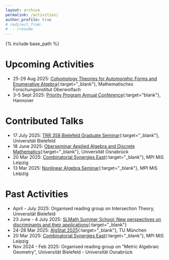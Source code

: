 ```yaml
---
layout: archive
permalink: /activities/
author_profile: true
# redirect_from:
#  - /resume
---
```


{% include base_path %}

Upcoming Activities
======
* 25-29 Aug 2025: [Cohomology Theories for Automorphic Forms and Enumerative Algebra](https://www.mfo.de/occasion/2535a/www_view){:target="_blank"}, Mathematisches Forschungsinstitut Oberwolfach
* 3-5 Sept 2025: [Priority Program Annual Conference](https://www.combinatorial-synergies.de/activities/2025-09_AnnualConference/){:target="blank"}, Hannover

Contributed Talks
======
* 17 July 2025: [TRR 358 Bielefeld Graduate Seminar](https://trr358.math.uni-bielefeld.de/recurringevents/view/96){:target="_blank"}, Universität Bielefeld
* 18 June 2025: [Oberseminar Applied Algebra and Discrete Mathematics](https://www.mathematik.uni-osnabrueck.de/aktuell/oberseminare/algebra/ss_2025.html){:target="_blank"}, Universität Osnabrück
* 20 Mar 2025: [Combinatorial Synergies East](https://www.mis.mpg.de/events/series/combinatorial-synergies-east){:target="_blank"}, MPI MiS Leipzig
* 13 Mar 2025: [Nonlinear Algebra Seminar](https://www.mis.mpg.de/de/events/event/convex-compact-mle-sets-in-high-dimensional-space){:target="_blank"}, MPI MiS Leipzig

Past Activities
======
* April - July 2025: Organised reading group on Intersection Theory, Universität Bielefeld 
* 23 June - 4 July 2025: [SLMath Summer School: New perspectives on discriminants and their applications](https://www.mis.mpg.de/de/events/series/slmath-summer-school-new-perspectives-on-discriminants-and-their-applications){:target="_blank"}
* 24-28 Mar 2025: [AlgStat 2025](https://sites.google.com/view/algstat2025/program){:target="_blank"}, TU München
* 20 Mar 2025: [Combinatorial Synergies East](https://www.mis.mpg.de/events/series/combinatorial-synergies-east){:target="_blank"}, MPI MiS Leipzig
* Nov 2024 - Feb 2025: Organised reading group on "Metric Algebraic Geometry", Universität Bielefeld - Universität Osnabrück
